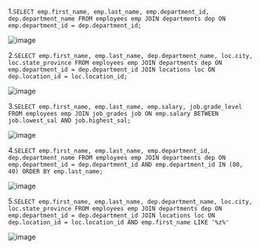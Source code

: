 1.```SELECT emp.first_name, emp.last_name, emp.department_id, dep.department_name
FROM employees emp JOIN departments dep
ON emp.department_id = dep.department_id;```

![image](https://user-images.githubusercontent.com/123379322/221872565-ebc94358-8c3e-4e4e-9f84-890db80ab5c4.png)

2.```SELECT emp.first_name, emp.last_name, dep.department_name, loc.city, loc.state_province FROM employees emp JOIN departments dep ON emp.department_id = dep.department_id JOIN locations loc ON dep.location_id = loc.location_id;```

![image](https://user-images.githubusercontent.com/123379322/221874552-3c477ae6-8a49-4a2d-939e-b2b3f61f289f.png)

3.```SELECT emp.first_name, emp.last_name, emp.salary, job.grade_level FROM employees emp JOIN job_grades job ON emp.salary BETWEEN job.lowest_sal AND job.highest_sal;```

![image](https://user-images.githubusercontent.com/123379322/221875691-49470a2a-5061-4a6d-933b-d01c6c837ae3.png)

4.```SELECT emp.first_name, emp.last_name, emp.department_id, dep.department_name FROM employees emp JOIN departments dep ON emp.department_id = dep.department_id AND emp.department_id IN (80, 40) ORDER BY emp.last_name;```

![image](https://user-images.githubusercontent.com/123379322/221878155-32e25e11-99b1-46dc-91d6-2c2994e2cff4.png)

5.```SELECT emp.first_name, emp.last_name, dep.department_name, loc.city, loc.state_province FROM employees emp JOIN departments dep ON emp.department_id = dep.department_id JOIN locations loc ON dep.location_id = loc.location_id AND emp.first_name LIKE '%z%'```

![image](https://user-images.githubusercontent.com/123379322/221879799-c686bf4b-eff6-4268-9b8f-d0f2168c099d.png)
